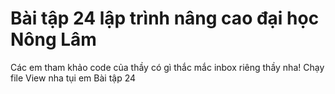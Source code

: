 # Bài tập 24 lập trình nâng cao đại học Nông Lâm
Các em tham khảo code của thầy có gì thắc mắc inbox riêng thầy nha!
Chạy file View nha tụi em
Bài tập 24
